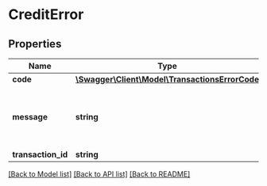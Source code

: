 # CreditError

## Properties
Name | Type | Description | Notes
------------ | ------------- | ------------- | -------------
**code** | [**\Swagger\Client\Model\TransactionsErrorCode**](TransactionsErrorCode.md) |  | [optional] 
**message** | **string** | A human readable message indicating what went wrong. | [optional] 
**transaction_id** | **string** |  | [optional] 

[[Back to Model list]](../../README.md#documentation-for-models) [[Back to API list]](../../README.md#documentation-for-api-endpoints) [[Back to README]](../../README.md)

